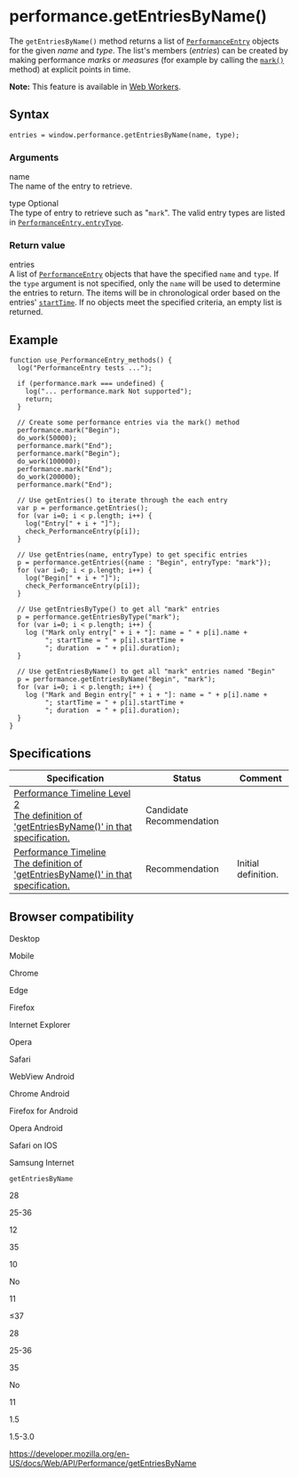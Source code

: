 performance.getEntriesByName()
==============================

The `getEntriesByName()` method returns a list of [`PerformanceEntry`](../performanceentry) objects for the given *name* and *type*. The list's members (*entries*) can be created by making performance *marks* or *measures* (for example by calling the [`mark()`](mark) method) at explicit points in time.

**Note:** This feature is available in [Web Workers](../web_workers_api).

Syntax
------

    entries = window.performance.getEntriesByName(name, type);

### Arguments

name  
The name of the entry to retrieve.

type <span class="badge inline optional">Optional</span>   
The type of entry to retrieve such as "`mark`". The valid entry types are listed in [`PerformanceEntry.entryType`](../performanceentry/entrytype).

### Return value

entries  
A list of [`PerformanceEntry`](../performanceentry) objects that have the specified `name` and `type`. If the `type` argument is not specified, only the `name` will be used to determine the entries to return. The items will be in chronological order based on the entries' [`startTime`](../performanceentry/starttime). If no objects meet the specified criteria, an empty list is returned.

Example
-------

    function use_PerformanceEntry_methods() {
      log("PerformanceEntry tests ...");

      if (performance.mark === undefined) {
        log("... performance.mark Not supported");
        return;
      }

      // Create some performance entries via the mark() method
      performance.mark("Begin");
      do_work(50000);
      performance.mark("End");
      performance.mark("Begin");
      do_work(100000);
      performance.mark("End");
      do_work(200000);
      performance.mark("End");

      // Use getEntries() to iterate through the each entry
      var p = performance.getEntries();
      for (var i=0; i < p.length; i++) {
        log("Entry[" + i + "]");
        check_PerformanceEntry(p[i]);
      }

      // Use getEntries(name, entryType) to get specific entries
      p = performance.getEntries({name : "Begin", entryType: "mark"});
      for (var i=0; i < p.length; i++) {
        log("Begin[" + i + "]");
        check_PerformanceEntry(p[i]);
      }

      // Use getEntriesByType() to get all "mark" entries
      p = performance.getEntriesByType("mark");
      for (var i=0; i < p.length; i++) {
        log ("Mark only entry[" + i + "]: name = " + p[i].name +
             "; startTime = " + p[i].startTime +
             "; duration  = " + p[i].duration);
      }

      // Use getEntriesByName() to get all "mark" entries named "Begin"
      p = performance.getEntriesByName("Begin", "mark");
      for (var i=0; i < p.length; i++) {
        log ("Mark and Begin entry[" + i + "]: name = " + p[i].name +
             "; startTime = " + p[i].startTime +
             "; duration  = " + p[i].duration);
      }
    }

Specifications
--------------

<table><thead><tr class="header"><th>Specification</th><th>Status</th><th>Comment</th></tr></thead><tbody><tr class="odd"><td><a href="https://w3c.github.io/performance-timeline/#dom-performance-getentriesbyname">Performance Timeline Level 2<br />
<span class="small">The definition of 'getEntriesByName()' in that specification.</span></a></td><td><span class="spec-cr">Candidate Recommendation</span></td><td></td></tr><tr class="even"><td><a href="https://www.w3.org/TR/performance-timeline/#dom-performance-getentriesbyname">Performance Timeline<br />
<span class="small">The definition of 'getEntriesByName()' in that specification.</span></a></td><td><span class="spec-rec">Recommendation</span></td><td>Initial definition.</td></tr></tbody></table>

Browser compatibility
---------------------

Desktop

Mobile

Chrome

Edge

Firefox

Internet Explorer

Opera

Safari

WebView Android

Chrome Android

Firefox for Android

Opera Android

Safari on IOS

Samsung Internet

`getEntriesByName`

28

25-36

12

35

10

No

11

≤37

28

25-36

35

No

11

1.5

1.5-3.0

<a href="https://developer.mozilla.org/en-US/docs/Web/API/Performance/getEntriesByName" class="_attribution-link">https://developer.mozilla.org/en-US/docs/Web/API/Performance/getEntriesByName</a>
